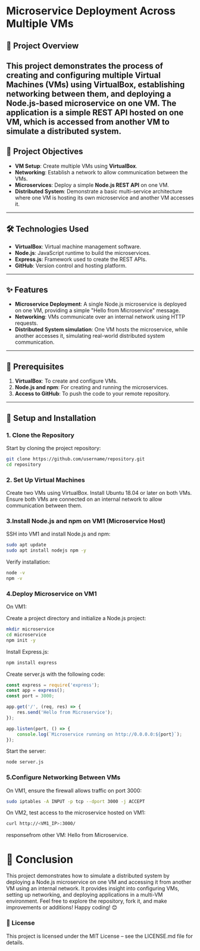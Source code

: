 # Microservice Deployment Across Multiple VMs

## 🚀 Project Overview
This project demonstrates the process of creating and configuring multiple Virtual Machines (VMs) using VirtualBox, establishing networking between them, and deploying a Node.js-based microservice on one VM. The application is a simple REST API hosted on one VM, which is accessed from another VM to simulate a distributed system.
---

## 🎯 Project Objectives
- **VM Setup**: Create multiple VMs using **VirtualBox**.
- **Networking**: Establish a network to allow communication between the VMs.
- **Microservices**: Deploy a simple **Node.js REST API** on one VM.
- **Distributed System**: Demonstrate a basic multi-service architecture where one VM is hosting its own microservice and another VM accesses it.

---

## 🛠️ Technologies Used
- **VirtualBox**: Virtual machine management software.
- **Node.js**: JavaScript runtime to build the microservices.
- **Express.js**: Framework used to create the REST APIs.
- **GitHub**: Version control and hosting platform.

---

## ✨ Features
- **Microservice Deployment**: A single Node.js microservice is deployed on one VM, providing a simple "Hello from Microservice" message.
- **Networking**: VMs communicate over an internal network using HTTP requests.
- **Distributed System simulation**: One VM hosts the microservice, while another accesses it, simulating real-world distributed system communication.
---

## 🔧 Prerequisites
1. **VirtualBox**: To create and configure VMs.
2. **Node.js and npm**: For creating and running the microservices.
3. **Access to GitHub**: To push the code to your remote repository.

---

## 📝 Setup and Installation

### 1. Clone the Repository
Start by cloning the project repository:
```bash
git clone https://github.com/username/repository.git
cd repository
```

### 2. Set Up Virtual Machines
Create two VMs using VirtualBox.
Install Ubuntu 18.04 or later on both VMs.
Ensure both VMs are connected on an internal network to allow communication between them.

### 3.Install Node.js and npm on VM1 (Microservice Host)
SSH into VM1 and install Node.js and npm:
```bash
sudo apt update
sudo apt install nodejs npm -y
```
Verify installation:
```bash
node -v
npm -v
```


### 4.Deploy Microservice on VM1
On VM1:

Create a project directory and initialize a Node.js project:
```bash
mkdir microservice
cd microservice
npm init -y
```

Install Express.js:
```bash
npm install express
```

Create server.js with the following code:
```javascript
const express = require('express');
const app = express();
const port = 3000;

app.get('/', (req, res) => {
    res.send('Hello from Microservice');
});

app.listen(port, () => {
    console.log(`Microservice running on http://0.0.0.0:${port}`);
});
```

Start the server:
```bash
node server.js
```

### 5.Configure Networking Between VMs

On VM1, ensure the firewall allows traffic on port 3000:
```bash
sudo iptables -A INPUT -p tcp --dport 3000 -j ACCEPT
```

On VM2, test access to the microservice hosted on VM1:
```bash
curl http://<VM1_IP>:3000/
```

responsefrom other VM: Hello from Microservice.


# 🎉 Conclusion

This project demonstrates how to simulate a distributed system by deploying a Node.js microservice on one VM and accessing it from another VM using an internal network. It provides insight into configuring VMs, setting up networking, and deploying applications in a multi-VM environment.
Feel free to explore the repository, fork it, and make improvements or additions! Happy coding! 😊

### 📜 License
This project is licensed under the MIT License – see the LICENSE.md file for details.
